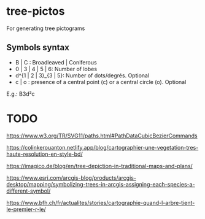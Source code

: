 tree-pictos
============

For generating tree pictograms

## Symbols syntax

- B | C : Broadleaved | Coniferous
- 0 | 3 | 4 | 5 | 6: Number of lobes
- d^{1 | 2 | 3}_{3 | 5}: Number of dots/degrés. Optional
- c | o : presence of a central point (c) or a central circle (o). Optional

E.g.: B3d²c


# TODO


https://www.w3.org/TR/SVG11/paths.html#PathDataCubicBezierCommands

https://colinkerouanton.netlify.app/blog/cartographier-une-vegetation-tres-haute-resolution-en-style-bd/

https://imagico.de/blog/en/tree-depiction-in-traditional-maps-and-plans/

https://www.esri.com/arcgis-blog/products/arcgis-desktop/mapping/symbolizing-trees-in-arcgis-assigning-each-species-a-different-symbol/

https://www.bfh.ch/fr/actualites/stories/cartographie-quand-l-arbre-tient-le-premier-r-le/